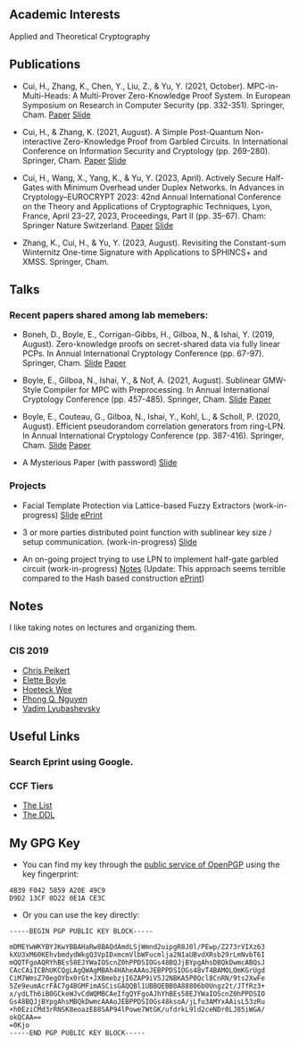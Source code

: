 
## Academic Interests

Applied and Theoretical Cryptography

## Publications

- Cui, H., Zhang, K., Chen, Y., Liu, Z., & Yu, Y. (2021, October). MPC-in-Multi-Heads: A Multi-Prover Zero-Knowledge Proof System. In European Symposium on Research in Computer Security (pp. 332-351). Springer, Cham. [Paper](https://link.springer.com/content/pdf/10.1007%2F978-3-030-88428-4_17.pdf) [Slide](./Slides/esorics-slides.pdf)

- Cui, H., & Zhang, K. (2021, August). A Simple Post-Quantum Non-interactive Zero-Knowledge Proof from Garbled Circuits. In International Conference on Information Security and Cryptology (pp. 269-280). Springer, Cham. [Paper](https://eprint.iacr.org/2021/1068) [Slide](./Slides/inscrypt%202021%20slides.pptx)

- Cui, H., Wang, X., Yang, K., & Yu, Y. (2023, April). Actively Secure Half-Gates with Minimum Overhead under Duplex Networks. In Advances in Cryptology–EUROCRYPT 2023: 42nd Annual International Conference on the Theory and Applications of Cryptographic Techniques, Lyon, France, April 23–27, 2023, Proceedings, Part II (pp. 35-67). Cham: Springer Nature Switzerland. [Paper](https://eprint.iacr.org/2023/278) [Slide](./Slides/DualEx.pdf)

- Zhang, K., Cui, H., & Yu, Y. (2023, August). Revisiting the Constant-sum Winternitz One-time Signature with Applications to SPHINCS+ and XMSS. Springer, Cham. 

## Talks

### Recent papers shared among lab memebers:

- Boneh, D., Boyle, E., Corrigan-Gibbs, H., Gilboa, N., & Ishai, Y. (2019, August). Zero-knowledge proofs on secret-shared data via fully linear PCPs. In Annual International Cryptology Conference (pp. 67-97). Springer, Cham. [Slide](./Slides/Distributed-ZK.pptx) [Paper](https://eprint.iacr.org/2019/188.pdf)

- Boyle, E., Gilboa, N., Ishai, Y., & Nof, A. (2021, August). Sublinear GMW-Style Compiler for MPC with Preprocessing. In Annual International Cryptology Conference (pp. 457-485). Springer, Cham. [Slide](./Slides/Sublinear-GMW.pptx) [Paper](./Papers/Boyle2021_Chapter_SublinearGMW-StyleCompilerForM.pdf)

- Boyle, E., Couteau, G., Gilboa, N., Ishai, Y., Kohl, L., & Scholl, P. (2020, August). Efficient pseudorandom correlation generators from ring-LPN. In Annual International Cryptology Conference (pp. 387-416). Springer, Cham. [Slide](./Slides/Ring-LPN%20PCG.pptx) [Paper](https://cs.idc.ac.il/~elette/Ring-LPN.pdf)

- A Mysterious Paper (with password) [Slide](Slides/Auth-GC-from-VOLE.pdf) 

### Projects

- Facial Template Protection via Lattice-based Fuzzy Extractors (work-in-progress) [Slide](./Slides/PokerFace-Kaiyi%20Zhang.pptx) [ePrint](https://ia.cr/2021/1559)

- 3 or more parties distributed point function with sublinear key size / setup communication. (work-in-progress) [Slide](./Slides/Auth-Triples.pptx)

- An on-going project trying to use LPN to implement half-gate garbled circuit (work-in-progress) [Notes](https://latex.sjtu.edu.cn/read/kkpgkwczgvpq) (Update: This approach seems terrible compared to the Hash based construction [ePrint](https://ia.cr/2020/233))

## Notes

I like taking notes on lectures and organizing them.

### CIS 2019

- [Chris Peikert](./Notes/cpeikert.pdf)
- [Elette Boyle](./Notes/eboyle.pdf)
- [Hoeteck Wee](./Notes/hwee.pdf)
- [Phong Q. Nguyen](./Notes/pnguyen.pdf)
- [Vadim Lyubashevsky](./Notes/vlyubashevsky.pdf)



## Useful Links

### Search Eprint using Google.

<script async src="https://cse.google.com/cse.js?cx=a88e214d6eaead633"></script>
<div class="gcse-search"></div>

### CCF Tiers

- [The List](https://www.ccf.org.cn/ccf/contentcore/resource/download?ID=144845)
- [The DDL](https://ccfddl.github.io)

## My GPG Key

- You can find my key through the [public service of OpenPGP](https://keys.openpgp.org/)   using the key fingerprint:

```
4B39 F042 5859 A20E 49C9 
D9D2 13CF 0D22 0E1A CE3C
```

- Or you can use the key directly:

 ```
-----BEGIN PGP PUBLIC KEY BLOCK-----

mDMEYwWKYBYJKwYBBAHaRw8BAQdAmdLSjWmnd2uipgR8J0l/PEwp/Z273rVIXz63
kXU3xM60KEhvbmdydWkgQ3VpIDxmcmVlbWFucmlja2N1aUBvdXRsb29rLmNvbT6I
mQQTFgoAQRYhBEs58EJYWaIOScnZ0hPPDSIOGs48BQJjBYpgAhsDBQkDwmcABQsJ
CAcCAiICBhUKCQgLAgQWAgMBAh4HAheAAAoJEBPPDSIOGs48vT4BAMOLOmKGrUgd
CiM7WmsZ70egOYbx0rGt+JXBmebzjI6ZAP9iV5J2NBKA5P0Qcl8CnRN/9ts2XwFe
5Ze9eumAcrFAC7g4BGMFimASCisGAQQBl1UBBQEBB0A88806b0Ungz2t/JTfRz3+
x/ydLTh6iB0GCkeWJvCdWQMBCAeIfgQYFgoAJhYhBEs58EJYWaIOScnZ0hPPDSIO
Gs48BQJjBYpgAhsMBQkDwmcAAAoJEBPPDSIOGs48ksoA/jLfu3AMYxAAisL53zRu
+h0EziCMd3rRNSK8eoazE88SAP94lPowe7WtGK/ufdrkL9ld2ceNDr0LJ85iWGA/
okQCAA==
=0Kjo
-----END PGP PUBLIC KEY BLOCK-----
```